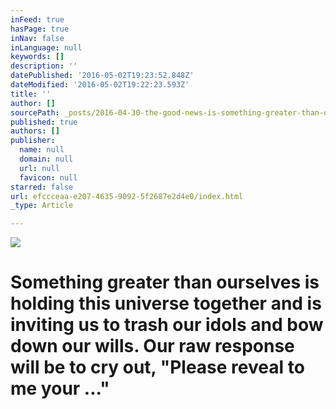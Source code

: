```yaml
---
inFeed: true
hasPage: true
inNav: false
inLanguage: null
keywords: []
description: ''
datePublished: '2016-05-02T19:23:52.848Z'
dateModified: '2016-05-02T19:22:23.593Z'
title: ''
author: []
sourcePath: _posts/2016-04-30-the-good-news-is-something-greater-than-ourselves-is-holdin.md
published: true
authors: []
publisher:
  name: null
  domain: null
  url: null
  favicon: null
starred: false
url: efccceaa-e207-4635-9092-5f2687e2d4e0/index.html
_type: Article

---
```

![](https://the-grid-user-content.s3-us-west-2.amazonaws.com/88ad7a4f-a078-44c6-a9ab-4d145130cb93.jpg)

# Something greater than ourselves is holding this universe together and is inviting us to trash our idols and bow down our wills. Our raw response will be to cry out, "Please reveal to me your ..."